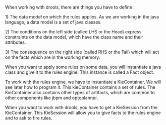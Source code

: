 When working with drools, there are things you have to define :

1\) The data model on which the rules applies. As we are working in the java language, a data model is a set of java classes.

2\) The conditions on the left side \(called LHS or the Head\) express constraints on the data model, which have the class name and their attributes.

 3\) The consequence on the right side \(called RHS or the Tail\) which will act on the facts which are in the working memory.

When you want to apply some rules on some data, you will instantiate a java class and give it to the rules engine. This instance is called a Fact object.

To work with the rules engine, we have to instantiate a KieContainer. We will see later how to program it. This kieContainer contains a set of rules. The KieContainer also contains other types of artifacts, which are common to other components like jbpm and optoplanner.

When you want to work with drools, you have to get a KieSession from the KieContainer. This KieSession will allow you to give facts to the rules engine and to ask to fire rules.

